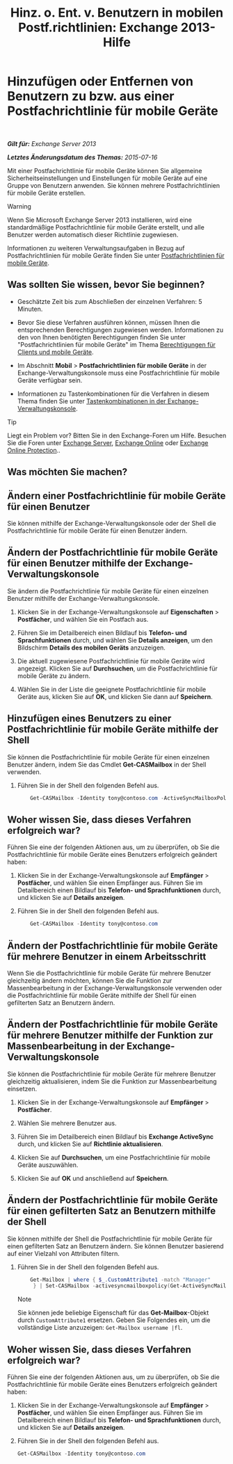 ﻿---
title: 'Hinz. o. Ent. v. Benutzern in mobilen Postf.richtlinien: Exchange 2013-Hilfe'
TOCTitle: Hinzufügen oder Entfernen von Benutzern zu bzw. aus einer Postfachrichtlinie für mobile Geräte
ms:assetid: 4ca8e395-c074-4165-b788-16fae3e2ccab
ms:mtpsurl: https://technet.microsoft.com/de-de/library/Aa997929(v=EXCHG.150)
ms:contentKeyID: 50475596
ms.date: 04/24/2018
mtps_version: v=EXCHG.150
ms.translationtype: HT
---

# Hinzufügen oder Entfernen von Benutzern zu bzw. aus einer Postfachrichtlinie für mobile Geräte

 

_**Gilt für:** Exchange Server 2013_

_**Letztes Änderungsdatum des Themas:** 2015-07-16_

Mit einer Postfachrichtlinie für mobile Geräte können Sie allgemeine Sicherheitseinstellungen und Einstellungen für mobile Geräte auf eine Gruppe von Benutzern anwenden. Sie können mehrere Postfachrichtlinien für mobile Geräte erstellen.


> [!WARNING]
> Wenn Sie Microsoft Exchange Server&nbsp;2013 installieren, wird eine standardmäßige Postfachrichtlinie für mobile Geräte erstellt, und alle Benutzer werden automatisch dieser Richtlinie zugewiesen.



Informationen zu weiteren Verwaltungsaufgaben in Bezug auf Postfachrichtlinien für mobile Geräte finden Sie unter [Postfachrichtlinien für mobile Geräte](mobile-device-mailbox-policies-exchange-2013-help.md).

## Was sollten Sie wissen, bevor Sie beginnen?

  - Geschätzte Zeit bis zum Abschließen der einzelnen Verfahren: 5 Minuten.

  - Bevor Sie diese Verfahren ausführen können, müssen Ihnen die entsprechenden Berechtigungen zugewiesen werden. Informationen zu den von Ihnen benötigten Berechtigungen finden Sie unter "Postfachrichtlinien für mobile Geräte" im Thema [Berechtigungen für Clients und mobile Geräte](clients-and-mobile-devices-permissions-exchange-2013-help.md).

  - Im Abschnitt **Mobil** \> **Postfachrichtlinien für mobile Geräte** in der Exchange-Verwaltungskonsole muss eine Postfachrichtlinie für mobile Geräte verfügbar sein.

  - Informationen zu Tastenkombinationen für die Verfahren in diesem Thema finden Sie unter [Tastenkombinationen in der Exchange-Verwaltungskonsole](keyboard-shortcuts-in-the-exchange-admin-center-exchange-online-protection-help.md).


> [!TIP]
> Liegt ein Problem vor? Bitten Sie in den Exchange-Foren um Hilfe. Besuchen Sie die Foren unter <A href="https://go.microsoft.com/fwlink/p/?linkid=60612">Exchange Server</A>, <A href="https://go.microsoft.com/fwlink/p/?linkid=267542">Exchange Online</A> oder <A href="https://go.microsoft.com/fwlink/p/?linkid=285351">Exchange Online Protection</A>..



## Was möchten Sie machen?

## Ändern einer Postfachrichtlinie für mobile Geräte für einen Benutzer

Sie können mithilfe der Exchange-Verwaltungskonsole oder der Shell die Postfachrichtlinie für mobile Geräte für einen Benutzer ändern.

## Ändern der Postfachrichtlinie für mobile Geräte für einen Benutzer mithilfe der Exchange-Verwaltungskonsole

Sie ändern die Postfachrichtlinie für mobile Geräte für einen einzelnen Benutzer mithilfe der Exchange-Verwaltungskonsole.

1.  Klicken Sie in der Exchange-Verwaltungskonsole auf **Eigenschaften** \> **Postfächer**, und wählen Sie ein Postfach aus.

2.  Führen Sie im Detailbereich einen Bildlauf bis **Telefon- und Sprachfunktionen** durch, und wählen Sie **Details anzeigen**, um den Bildschirm **Details des mobilen Geräts** anzuzeigen.

3.  Die aktuell zugewiesene Postfachrichtlinie für mobile Geräte wird angezeigt. Klicken Sie auf **Durchsuchen**, um die Postfachrichtlinie für mobile Geräte zu ändern.

4.  Wählen Sie in der Liste die geeignete Postfachrichtlinie für mobile Geräte aus, klicken Sie auf **OK**, und klicken Sie dann auf **Speichern**.

## Hinzufügen eines Benutzers zu einer Postfachrichtlinie für mobile Geräte mithilfe der Shell

Sie können die Postfachrichtlinie für mobile Geräte für einen einzelnen Benutzer ändern, indem Sie das Cmdlet **Get-CASMailbox** in der Shell verwenden.

1.  Führen Sie in der Shell den folgenden Befehl aus.

    ```powershell
        Get-CASMailbox -Identity tony@contoso.com -ActiveSyncMailboxPolicy "Sales" 
     ```
## Woher wissen Sie, dass dieses Verfahren erfolgreich war?

Führen Sie eine der folgenden Aktionen aus, um zu überprüfen, ob Sie die Postfachrichtlinie für mobile Geräte eines Benutzers erfolgreich geändert haben:

1.  Klicken Sie in der Exchange-Verwaltungskonsole auf **Empfänger** \> **Postfächer**, und wählen Sie einen Empfänger aus. Führen Sie im Detailbereich einen Bildlauf bis **Telefon- und Sprachfunktionen** durch, und klicken Sie auf **Details anzeigen**.

2.  Führen Sie in der Shell den folgenden Befehl aus.

    ```powershell
        Get-CASMailbox -Identity tony@contoso.com 
    ```
## Ändern der Postfachrichtlinie für mobile Geräte für mehrere Benutzer in einem Arbeitsschritt

Wenn Sie die Postfachrichtlinie für mobile Geräte für mehrere Benutzer gleichzeitig ändern möchten, können Sie die Funktion zur Massenbearbeitung in der Exchange-Verwaltungskonsole verwenden oder die Postfachrichtlinie für mobile Geräte mithilfe der Shell für einen gefilterten Satz an Benutzern ändern.

## Ändern der Postfachrichtlinie für mobile Geräte für mehrere Benutzer mithilfe der Funktion zur Massenbearbeitung in der Exchange-Verwaltungskonsole

Sie können die Postfachrichtlinie für mobile Geräte für mehrere Benutzer gleichzeitig aktualisieren, indem Sie die Funktion zur Massenbearbeitung einsetzen.

1.  Klicken Sie in der Exchange-Verwaltungskonsole auf **Empfänger** \> **Postfächer**.

2.  Wählen Sie mehrere Benutzer aus.

3.  Führen Sie im Detailbereich einen Bildlauf bis **Exchange ActiveSync** durch, und klicken Sie auf **Richtlinie aktualisieren**.

4.  Klicken Sie auf **Durchsuchen**, um eine Postfachrichtlinie für mobile Geräte auszuwählen.

5.  Klicken Sie auf **OK** und anschließend auf **Speichern**.

## Ändern der Postfachrichtlinie für mobile Geräte für einen gefilterten Satz an Benutzern mithilfe der Shell

Sie können mithilfe der Shell die Postfachrichtlinie für mobile Geräte für einen gefilterten Satz an Benutzern ändern. Sie können Benutzer basierend auf einer Vielzahl von Attributen filtern.

1.  Führen Sie in der Shell den folgenden Befehl aus.

    ```powershell
        Get-Mailbox | where { $_.CustomAttribute1 -match "Manager"
         } | Set-CASMailbox -activesyncmailboxpolicy(Get-ActiveSyncMailboxPolicy "Contoso").Identity
    ```
    

    > [!NOTE]
    > Sie können jede beliebige Eigenschaft für das <STRONG>Get-Mailbox</STRONG>-Objekt durch <CODE>CustomAttribute1</CODE> ersetzen. Geben Sie Folgendes ein, um die vollständige Liste anzuzeigen: <CODE>Get-Mailbox username |fl</CODE>.



## Woher wissen Sie, dass dieses Verfahren erfolgreich war?

Führen Sie eine der folgenden Aktionen aus, um zu überprüfen, ob Sie die Postfachrichtlinie für mobile Geräte eines Benutzers erfolgreich geändert haben:

1.  Klicken Sie in der Exchange-Verwaltungskonsole auf **Empfänger** \> **Postfächer**, und wählen Sie einen Empfänger aus. Führen Sie im Detailbereich einen Bildlauf bis **Telefon- und Sprachfunktionen** durch, und klicken Sie auf **Details anzeigen**.

2.  Führen Sie in der Shell den folgenden Befehl aus.
    
    ```powershell
    Get-CASMailbox -Identity tony@contoso.com
    ```

